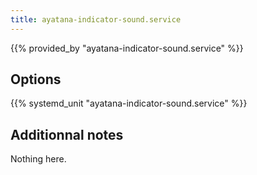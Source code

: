 ```yaml
---
title: ayatana-indicator-sound.service
---
```


{{% provided_by "ayatana-indicator-sound.service" %}}

## Options

{{% systemd_unit "ayatana-indicator-sound.service" %}}

## Additionnal notes

Nothing here.